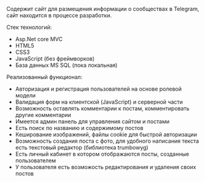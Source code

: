 Содержит сайт для размещения информации о сообществах в Telegram, сайт находится в процессе разработки.

Стек технологий:
- Asp.Net core MVC
- HTML5
- CSS3
- JavaScript (без фреймворков)
- База данных MS SQL (пока локальная)
  
Реализованный функционал:
- Авторизация и регистрация пользователей на основе ролевой модели
- Валидация форм на клиентской (JavaScript) и серверной части
- Возможность оставлять комментарии к постам, комментировать другие комментарии
- Имеется админ панель для управления сайтом и постами
- Есть поиск по названию и содержимому постов
- Кеширование изображений, файлы cookie для быстрой авторизации
- Возможность создания поста с фото, для удобного написания текста есть текстовый редактор (библиотека trumbowyg)
- Есть личный кабинет в котором отображаются посты, созданные пользователем
- У пользователя есть возможость редактирования и удаления своих постов
